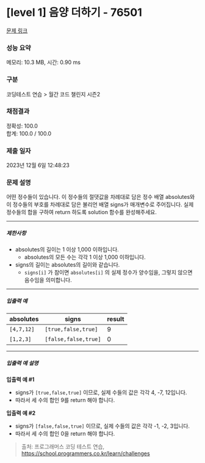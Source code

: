 # [level 1] 음양 더하기 - 76501 

[문제 링크](https://school.programmers.co.kr/learn/courses/30/lessons/76501) 

### 성능 요약

메모리: 10.3 MB, 시간: 0.90 ms

### 구분

코딩테스트 연습 > 월간 코드 챌린지 시즌2

### 채점결과

정확성: 100.0<br/>합계: 100.0 / 100.0

### 제출 일자

2023년 12월 6일 12:48:23

### 문제 설명

<p style="user-select: auto !important;">어떤 정수들이 있습니다. 이 정수들의 절댓값을 차례대로 담은 정수 배열 absolutes와 이 정수들의 부호를 차례대로 담은 불리언 배열 signs가 매개변수로 주어집니다. 실제 정수들의 합을 구하여 return 하도록 solution 함수를 완성해주세요.</p>

<hr style="user-select: auto !important;">

<h5 style="user-select: auto !important;">제한사항</h5>

<ul style="user-select: auto !important;">
<li style="user-select: auto !important;">absolutes의 길이는 1 이상 1,000 이하입니다.

<ul style="user-select: auto !important;">
<li style="user-select: auto !important;">absolutes의 모든 수는 각각 1 이상 1,000 이하입니다.</li>
</ul></li>
<li style="user-select: auto !important;">signs의 길이는 absolutes의 길이와 같습니다.

<ul style="user-select: auto !important;">
<li style="user-select: auto !important;"><code style="user-select: auto !important;">signs[i]</code> 가 참이면 <code style="user-select: auto !important;">absolutes[i]</code> 의 실제 정수가 양수임을, 그렇지 않으면 음수임을 의미합니다.</li>
</ul></li>
</ul>

<hr style="user-select: auto !important;">

<h5 style="user-select: auto !important;">입출력 예</h5>
<table class="table" style="user-select: auto !important;">
        <thead style="user-select: auto !important;"><tr style="user-select: auto !important;">
<th style="user-select: auto !important;">absolutes</th>
<th style="user-select: auto !important;">signs</th>
<th style="user-select: auto !important;">result</th>
</tr>
</thead>
        <tbody style="user-select: auto !important;"><tr style="user-select: auto !important;">
<td style="user-select: auto !important;"><code style="user-select: auto !important;">[4,7,12]</code></td>
<td style="user-select: auto !important;"><code style="user-select: auto !important;">[true,false,true]</code></td>
<td style="user-select: auto !important;">9</td>
</tr>
<tr style="user-select: auto !important;">
<td style="user-select: auto !important;"><code style="user-select: auto !important;">[1,2,3]</code></td>
<td style="user-select: auto !important;"><code style="user-select: auto !important;">[false,false,true]</code></td>
<td style="user-select: auto !important;">0</td>
</tr>
</tbody>
      </table>
<hr style="user-select: auto !important;">

<h5 style="user-select: auto !important;">입출력 예 설명</h5>

<p style="user-select: auto !important;"><strong style="user-select: auto !important;">입출력 예 #1</strong></p>

<ul style="user-select: auto !important;">
<li style="user-select: auto !important;">signs가 <code style="user-select: auto !important;">[true,false,true]</code> 이므로, 실제 수들의 값은 각각 4, -7, 12입니다.</li>
<li style="user-select: auto !important;">따라서 세 수의 합인 9를 return 해야 합니다.</li>
</ul>

<p style="user-select: auto !important;"><strong style="user-select: auto !important;">입출력 예 #2</strong></p>

<ul style="user-select: auto !important;">
<li style="user-select: auto !important;">signs가 <code style="user-select: auto !important;">[false,false,true]</code> 이므로, 실제 수들의 값은 각각 -1, -2, 3입니다.</li>
<li style="user-select: auto !important;">따라서 세 수의 합인 0을 return 해야 합니다.</li>
</ul>


> 출처: 프로그래머스 코딩 테스트 연습, https://school.programmers.co.kr/learn/challenges
